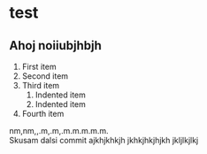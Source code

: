# test
## Ahoj noiiubjhbjh
1. First item
2. Second item
3. Third item
    1. Indented item
    2. Indented item
4. Fourth item

nm,nm,,.m,.m,.m.m.m.m.m.  
Skusam dalsi commit
ajkhjkhkjh
jkhkjhkjhjkh
jkljlkjlkj
